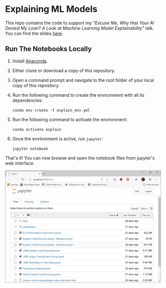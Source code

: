 # Explaining ML Models 

This repo contains the code to support my *"Excuse Me, Why Has Your AI Denied My Loan? A Look at Machine Learning  Model Explainability"* talk. You can find the slides [here](./presentation/Sorin%20Peste%20-%20ML%20Model%20Explainability.pdf).

## Run The Notebooks Locally

1. Install [Anaconda](https://www.anaconda.com/).

2. Either clone or download a copy of this repository.

3. Open a command prompt and navigate to the root folder of your local copy of this repository.

4. Run the following command to create the environment with all its dependencies:

    ```conda env create -f explain_env.yml```

5. Run the following command to activate the environment:

    ```conda activate explain```

6. Once the environment is active, run `jupyter`:

    ```jupyter notebook```

That's it! You can now browse and open the notebook files from jupyter's web interface.

![jupyter interface](./media/jupyter.jpg)